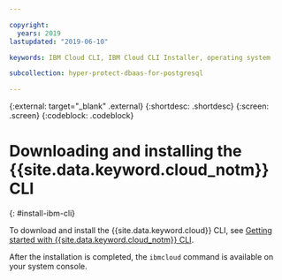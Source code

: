 ```yaml
---

copyright:
  years: 2019
lastupdated: "2019-06-10"

keywords: IBM Cloud CLI, IBM Cloud CLI Installer, operating system

subcollection: hyper-protect-dbaas-for-postgresql

---
```


{:external: target="_blank" .external}
{:shortdesc: .shortdesc}
{:screen: .screen}
{:codeblock: .codeblock}


# Downloading and installing the {{site.data.keyword.cloud_notm}} CLI
{: #install-ibm-cli}

To download and install the {{site.data.keyword.cloud}} CLI, see [Getting started with {{site.data.keyword.cloud_notm}} CLI](/docs/cli?topic=cloud-cli-getting-started).

After the installation is completed, the `ibmcloud` command is available on your system console.
